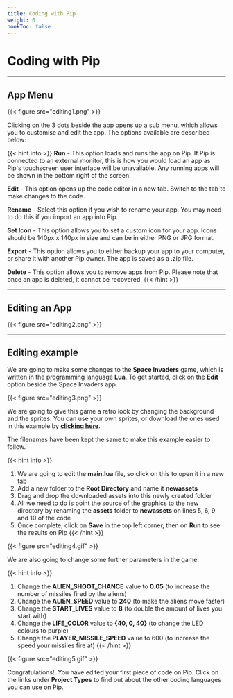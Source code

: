 ```yaml
---
title: Coding with Pip
weight: 6
bookToc: false
---
```


# Coding with Pip

---

## App Menu

{{< figure src="editing1.png" >}}

Clicking on the 3 dots beside the app opens up a sub menu, which allows you to customise and edit the app. The options available are described below:

{{< hint info >}}
**Run** - This option loads and runs the app on Pip. If Pip is connected to an external monitor, this is how you would load an app as Pip's touchscreen user interface will be unavailable. Any running apps will be shown in the bottom right of the screen.

**Edit** - This option opens up the code editor in a new tab. Switch to the tab to make changes to the code.

**Rename** - Select this option if you wish to rename your app. You may need to do this if you import an app into Pip.

**Set Icon** - This option allows you to set a custom icon for your app. Icons should be 140px x 140px in size and can be in either PNG or JPG format.

**Export** - This option allows you to either backup your app to your computer, or share it with another Pip owner. The app is saved as a .zip file.

**Delete** - This option allows you to remove apps from Pip. Please note that once an app is deleted, it cannot be recovered.
{{< /hint >}}

---

## Editing an App

{{< figure src="editing2.png" >}}

---

## Editing example

We are going to make some changes to the **Space Invaders** game, which is written in the programming language **Lua**. To get started, click on the **Edit** option beside the Space Invaders app.

{{< figure src="editing3.png" >}}

We are going to give this game a retro look by changing the background and the sprites. You can use your own sprites, or download the ones used in this example by [**clicking here**](SpaceInvaders.zip). 

The filenames have been kept the same to make this example easier to follow. 

{{< hint info >}}
1. We are going to edit the **main.lua** file, so click on this to open it in a new tab
2. Add a new folder to the **Root Directory** and name it **newassets**
3. Drag and drop the downloaded assets into this newly created folder
4. All we need to do is point the source of the graphics to the new directory by renaming the **assets** folder to **newassets** on lines 5, 6, 9 and 10 of the code
5. Once complete, click on **Save** in the top left corner, then on **Run** to see the results on Pip
{{< /hint >}}

{{< figure src="editing4.gif" >}}

We are also going to change some further parameters in the game:

{{< hint info >}}
1. Change the **ALIEN_SHOOT_CHANCE** value to **0.05** (to increase the number of missiles fired by the aliens)
2. Change the **ALIEN_SPEED** value to **240** (to make the aliens move faster)
3. Change the **START_LIVES** value to **8** (to double the amount of lives you start with)
4. Change the **LIFE_COLOR** value to **{40, 0, 40}** (to change the LED colours to purple)
5. Change the **PLAYER_MISSILE_SPEED** value to 600 (to increase the speed your missiles fire at)
{{< /hint >}}

{{< figure src="editing5.gif" >}}

Congratulations!. You have edited your first piece of code on Pip. Click on the links under **Project Types** to find out about the other coding languages you can use on Pip.

